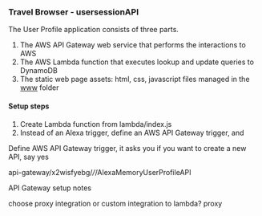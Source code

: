 ### Travel Browser - usersessionAPI


The User Profile application consists of three parts.

1. The AWS API Gateway web service that performs the interactions to AWS
1. The AWS Lambda function that executes lookup and update queries to DynamoDB
1. The static web page assets: html, css, javascript files managed in the [www](../www/) folder

#### Setup steps

1. Create Lambda function from lambda/index.js
1. Instead of an Alexa trigger, define an AWS API Gateway trigger, and 

Define AWS API Gateway trigger, it asks you if you want to create a new API, say yes

api-gateway/x2wisfyebg/*/*/AlexaMemoryUserProfileAPI

API Gateway setup notes

choose proxy integration or custom integration to lambda?  proxy
